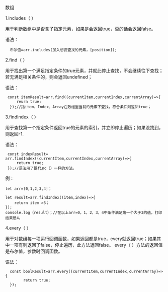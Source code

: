 数组

1.includes（ ）

用于判断数组中是否含了指定元素，如果是会返回true，否的话会返回false。

语法：

      布尔值=arr.includes(加入想要查找的元素，[position]);

2.find（ ）

用于找出第一个满足指定条件的true元素，并就此停止查找，不会继续往下查找；若无满足相关条件的，则会返回undefined；

语法：

     const itemResult=arr.find((currentItem,currentIndex,currentArray)=>{
         reurn true;
      });//指item、Index、Array在数组里当前的元素下查找，符合条件则返回true；

3.findIndex（ ）

用于查找第一个指定条件返回true的元素的索引，并立即停止遍历；如果没找到，则返回-1.

语法：

     const indexResult= arr.findIndex((currentItem,currentIndex,currentArray)=>{
         return true;
     });//语法用了跟find（）一样的方法。

例：

    let arr=[0,1,2,3,4]；
    
    let result=arr.findIndex((item,index)=>{
        return item >3；
    });
    console.log（result）；//在以上arr=0，1，2，3，4中条件满足第一个大于3的值，打印结果是4。

4.every（ ）

用于对数组每一项运行回调函数，如果返回都是true，every就返回true；如果其中一项有则返回了false，停止遍历，此方法返回false。
every（ ）方法的返回值是布尔值，参数时回调函数。

语法：

      const boolResult=arr.every((currentItem,currentIndex,currentArray)=>{
            return true;
      });


      
      



      
